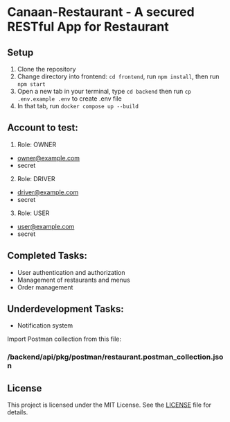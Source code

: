 # Canaan-Restaurant - A secured RESTful App for Restaurant

## Setup

1. Clone the repository
2. Change directory into frontend: `cd frontend`, run `npm install`, then run `npm start`
3. Open a new tab in your terminal, type `cd backend` then run `cp .env.example .env` to create .env file
4. In that tab, run `docker compose up --build`

## Account to test:

1. Role: OWNER
- owner@example.com
- secret

2. Role: DRIVER
- driver@example.com
- secret

3. Role: USER
- user@example.com
- secret

## Completed Tasks:
- User authentication and authorization
- Management of restaurants and menus
- Order management

## Underdevelopment Tasks:
- Notification system

Import Postman collection from this file:

### /backend/api/pkg/postman/restaurant.postman_collection.json

## License

This project is licensed under the MIT License. See the [LICENSE](LICENSE) file for details.